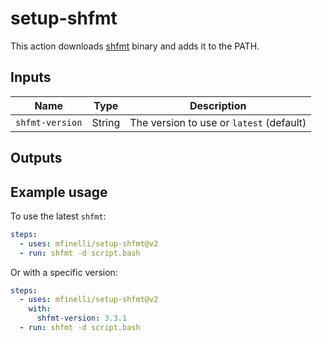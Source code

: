 # setup-shfmt

This action downloads [shfmt](https://github.com/mvdan/sh) binary and adds it
to the PATH.

## Inputs

| Name            | Type   | Description                              |
| --------------- | ------ | ---------------------------------------- |
| `shfmt-version` | String | The version to use or `latest` (default) |

## Outputs

## Example usage

To use the latest `shfmt`:

```yaml
steps:
  - uses: mfinelli/setup-shfmt@v2
  - run: shfmt -d script.bash
```

Or with a specific version:

```yaml
steps:
  - uses: mfinelli/setup-shfmt@v2
    with:
      shfmt-version: 3.3.1
  - run: shfmt -d script.bash
```
